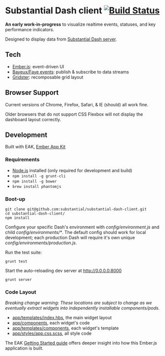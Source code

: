 # Substantial Dash client [![Build Status](https://travis-ci.org/substantial/substantial-dash-client.png)](https://travis-ci.org/substantial/substantial-dash-client)

**An early work-in-progress** to visualize realtime events, statuses, and key performance indicators.

Designed to display data from [Substantial Dash server](https://github.com/substantial/substantial-dash-server).

## Tech

* [Ember.js](http://emberjs.com): event-driven UI
* [Bayeux/Faye events](http://faye.jcoglan.com): publish & subscribe to data streams
* [Gridster](http://gridster.net/): recomposable grid layout

## Browser Support

Current versions of Chrome, Firefox, Safari, & IE (should) all work fine.

Older browsers that do not support CSS Flexbox will not display the dashboard layout correctly.

## Development

Built with EAK, [Ember App Kit](http://stefanpenner.github.io/ember-app-kit/)

### Requirements

* [Node.js](http://nodejs.org) installed (only required for development and build)
* `npm install -g grunt-cli`
* `npm install -g bower`
* `brew install phantomjs`

### Boot-up

    git clone git@github.com:substantial/substantial-dash-client.git
    cd substantial-dash-client/
    npm install

Configure your specific Dash's environment with *config/environment.js* and child *config/environments/\**. The default config should work for local development; each production Dash will require it's own unique *config/environments/production.js*.

Run the test suite:

    grunt test
    
Start the auto-reloading dev server at http://0.0.0.0:8000
    
    grunt server

### Code Layout

*Breaking change warning: These locations are subject to change as we eventually extract widgets into independently installable components/pods.*

* [app/templates/index.hbs](https://github.com/substantial/substantial-dash-client/blob/master/app/templates/index.hbs), the main widget layout
* [app/components](https://github.com/substantial/substantial-dash-client/tree/master/app/components), each widget's code
* [app/templates/components](https://github.com/substantial/substantial-dash-client/tree/master/app/templates/components), each widget's template
* [app/styles/app.css.scss](https://github.com/substantial/substantial-dash-client/blob/master/app/styles/app.css.scss), all style code

The EAK [Getting Started guide](http://iamstef.net/ember-app-kit/guides/getting-started.html) offers deeper insight into how this Ember.js application is built.
